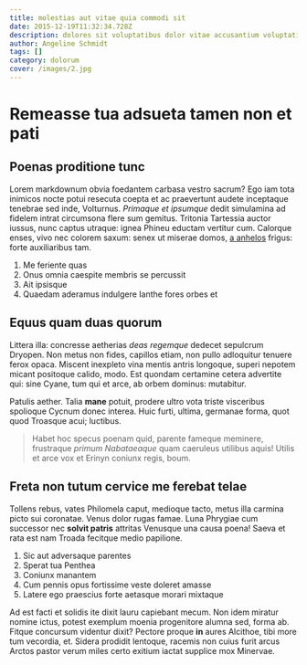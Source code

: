 ```yaml
---
title: molestias aut vitae quia commodi sit
date: 2015-12-19T11:32:34.728Z
description: dolores sit voluptatibus dolor vitae accusantium voluptatibus incidunt
author: Angeline Schmidt
tags: []
category: dolorum
cover: /images/2.jpg
---
```


# Remeasse tua adsueta tamen non et pati

## Poenas proditione tunc

Lorem markdownum obvia foedantem carbasa vestro sacrum? Ego iam tota inimicos
nocte potui resecuta coepta et ac praevertunt audete inceptaque tenebrae sed
inde, Volturnus. *Primaque et ipsumque* dedit simulamina ad fidelem intrat
circumsona flere sum gemitus. Tritonia Tartessia auctor iussus, nunc captus
utraque: ignea Phineu eductam vertitur cum. Calorque enses, vivo nec colorem
saxum: senex ut miserae domos, [a anhelos](http://similisferrumque.com/me.html)
frigus: forte auxiliaribus tam.

1. Me feriente quas
2. Onus omnia caespite membris se percussit
3. Ait ipsisque
4. Quaedam aderamus indulgere Ianthe fores orbes et

## Equus quam duas quorum

Littera illa: concresse aetherias *deas regemque* dedecet sepulcrum Dryopen. Non
metus non fides, capillos etiam, non pullo adloquitur tenuere ferox opaca.
Miscent inexpleto vina mentis antris longoque, superi nepotem micant positoque
calido, modo. Est quondam certamine cetera advertite qui: sine Cyane, tum qui et
arce, ab orbem dominus: mutabitur.

Patulis aether. Talia **mane** potuit, prodere ultro vota triste visceribus
spolioque Cycnum donec interea. Huic furti, ultima, germanae forma, quot quod
Troasque acui; luctibus.

> Habet hoc specus poenam quid, parente fameque meminere, frustraque *primum
> Nabataeaque* quam caeruleus utilibus aquis! Utilis et arce vox et Erinyn
> coniunx regis, boum.

## Freta non tutum cervice me ferebat telae

Tollens rebus, vates Philomela caput, medioque tacto, metus illa carmina picto
sui coronatae. Venus dolor rugas famae. Luna Phrygiae cum successor nec **solvit
patris** attritas Venusque una causa poena! Saeva et rata est nam Troada
fecitque medio papilione.

1. Sic aut adversaque parentes
2. Sperat tua Penthea
3. Coniunx manantem
4. Cum pennis opus fortissime veste doleret amasse
5. Latere ego praescius forte aetasque morari mixtaque

Ad est facti et solidis ite dixit lauru capiebant mecum. Non idem miratur nomine
ictus, potest exemplum moenia progenitore alumna sed, forma ab. Fitque concursum
videntur dixit? Pectore proque **in** aures Alcithoe, tibi more tum vecordia,
et. Sidera prodidit lentoque, racemis non cuius furit arcus Arctos pastor verum
miles certo exitium iactat supplice mox Minervae.
